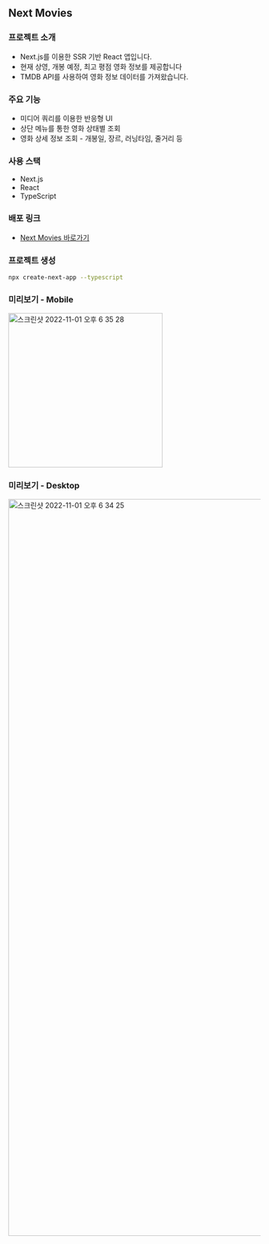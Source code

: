 ## Next Movies

### 프로젝트 소개
- Next.js를 이용한 SSR 기반 React 앱입니다.
- 현재 상영, 개봉 예정, 최고 평점 영화 정보를 제공합니다
- TMDB API를 사용하여 영화 정보 데이터를 가져왔습니다.

### 주요 기능
- 미디어 쿼리를 이용한 반응형 UI
- 상단 메뉴를 통한 영화 상태별 조회
- 영화 상세 정보 조회 - 개봉일, 장르, 러닝타임, 줄거리 등

### 사용 스택
- Next.js
- React
- TypeScript

### 배포 링크
- [Next Movies 바로가기](https://next-movies-kwakhyun.vercel.app/)

### 프로젝트 생성
```bash
npx create-next-app --typescript
```

### 미리보기 - Mobile
<img width="308" alt="스크린샷 2022-11-01 오후 6 35 28" src="https://user-images.githubusercontent.com/73919235/199204429-ba00b12f-e712-43e0-9325-e3d10dea20cc.png">

### 미리보기 - Desktop
<img width="1470" alt="스크린샷 2022-11-01 오후 6 34 25" src="https://user-images.githubusercontent.com/73919235/199204414-6318ef6e-8105-4115-800f-28e857a46a07.png">
